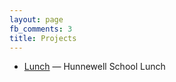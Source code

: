 ```yaml
---
layout: page
fb_comments: 3
title: Projects
---
```


- [Lunch](http://schools.whitsons.com/ma/wellesley-public-schools?page=menu) — Hunnewell School Lunch